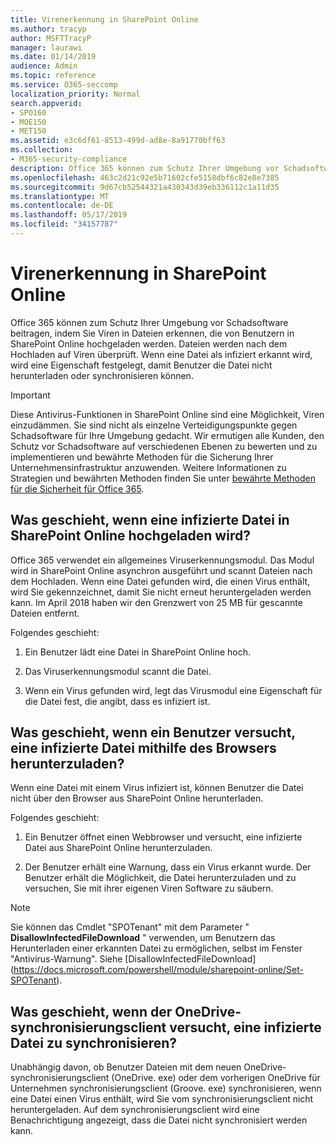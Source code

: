 ```yaml
---
title: Virenerkennung in SharePoint Online
ms.author: tracyp
author: MSFTTracyP
manager: laurawi
ms.date: 01/14/2019
audience: Admin
ms.topic: reference
ms.service: O365-seccomp
localization_priority: Normal
search.appverid:
- SPO160
- MOE150
- MET150
ms.assetid: e3c6df61-8513-499d-ad8e-8a91770bff63
ms.collection:
- M365-security-compliance
description: Office 365 können zum Schutz Ihrer Umgebung vor Schadsoftware beitragen, indem Sie Viren in Dateien erkennen, die von Benutzern in SharePoint Online hochgeladen werden. Dateien werden nach dem Hochladen auf Viren überprüft. Wenn eine Datei als infiziert erkannt wird, wird eine Eigenschaft festgelegt, damit Benutzer die Datei nicht herunterladen oder synchronisieren können.
ms.openlocfilehash: 463c2d21c92e5b71602cfe5158dbf6c82e8e7385
ms.sourcegitcommit: 9d67cb52544321a430343d39eb336112c1a11d35
ms.translationtype: MT
ms.contentlocale: de-DE
ms.lasthandoff: 05/17/2019
ms.locfileid: "34157787"
---
```

# <a name="virus-detection-in-sharepoint-online"></a>Virenerkennung in SharePoint Online

Office 365 können zum Schutz Ihrer Umgebung vor Schadsoftware beitragen, indem Sie Viren in Dateien erkennen, die von Benutzern in SharePoint Online hochgeladen werden. Dateien werden nach dem Hochladen auf Viren überprüft. Wenn eine Datei als infiziert erkannt wird, wird eine Eigenschaft festgelegt, damit Benutzer die Datei nicht herunterladen oder synchronisieren können.
  
> [!IMPORTANT]
> Diese Antivirus-Funktionen in SharePoint Online sind eine Möglichkeit, Viren einzudämmen. Sie sind nicht als einzelne Verteidigungspunkte gegen Schadsoftware für Ihre Umgebung gedacht. Wir ermutigen alle Kunden, den Schutz vor Schadsoftware auf verschiedenen Ebenen zu bewerten und zu implementieren und bewährte Methoden für die Sicherung Ihrer Unternehmensinfrastruktur anzuwenden. Weitere Informationen zu Strategien und bewährten Methoden finden Sie unter [bewährte Methoden für die Sicherheit für Office 365](security-best-practices.md). 
  
## <a name="what-happens-when-an-infected-file-is-uploaded-to-sharepoint-online"></a>Was geschieht, wenn eine infizierte Datei in SharePoint Online hochgeladen wird?

Office 365 verwendet ein allgemeines Viruserkennungsmodul. Das Modul wird in SharePoint Online asynchron ausgeführt und scannt Dateien nach dem Hochladen. Wenn eine Datei gefunden wird, die einen Virus enthält, wird Sie gekennzeichnet, damit Sie nicht erneut heruntergeladen werden kann. Im April 2018 haben wir den Grenzwert von 25 MB für gescannte Dateien entfernt.
  
Folgendes geschieht:
  
1. Ein Benutzer lädt eine Datei in SharePoint Online hoch.
    
2. Das Viruserkennungsmodul scannt die Datei.
    
3. Wenn ein Virus gefunden wird, legt das Virusmodul eine Eigenschaft für die Datei fest, die angibt, dass es infiziert ist.
    
## <a name="what-happens-when-a-user-tries-to-download-an-infected-file-by-using-the-browser"></a>Was geschieht, wenn ein Benutzer versucht, eine infizierte Datei mithilfe des Browsers herunterzuladen?

Wenn eine Datei mit einem Virus infiziert ist, können Benutzer die Datei nicht über den Browser aus SharePoint Online herunterladen.
  
Folgendes geschieht:
  
1. Ein Benutzer öffnet einen Webbrowser und versucht, eine infizierte Datei aus SharePoint Online herunterzuladen.
    
2. Der Benutzer erhält eine Warnung, dass ein Virus erkannt wurde. Der Benutzer erhält die Möglichkeit, die Datei herunterzuladen und zu versuchen, Sie mit ihrer eigenen Viren Software zu säubern.

> [!NOTE]
> Sie können das Cmdlet "SPOTenant" mit dem Parameter " **DisallowInfectedFileDownload** " verwenden, um Benutzern das Herunterladen einer erkannten Datei zu ermöglichen, selbst im Fenster "Antivirus-Warnung". Siehe [DisallowInfectedFileDownload] (https://docs.microsoft.com/powershell/module/sharepoint-online/Set-SPOTenant).
    
## <a name="what-happens-when-the-onedrive-sync-client-tries-to-sync-an-infected-file"></a>Was geschieht, wenn der OneDrive-synchronisierungsclient versucht, eine infizierte Datei zu synchronisieren?

Unabhängig davon, ob Benutzer Dateien mit dem neuen OneDrive-synchronisierungsclient (OneDrive. exe) oder dem vorherigen OneDrive für Unternehmen synchronisierungsclient (Groove. exe) synchronisieren, wenn eine Datei einen Virus enthält, wird Sie vom synchronisierungsclient nicht heruntergeladen. Auf dem synchronisierungsclient wird eine Benachrichtigung angezeigt, dass die Datei nicht synchronisiert werden kann.
  

